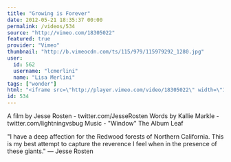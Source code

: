 ```yaml
---
title: "Growing is Forever"
date: 2012-05-21 18:35:37 00:00
permalink: /videos/534
source: "http://vimeo.com/18305022"
featured: true
provider: "Vimeo"
thumbnail: "http://b.vimeocdn.com/ts/115/979/115979292_1280.jpg"
user:
  id: 562
  username: "lcmerlini"
  name: "Lisa Merlini"
tags: ["wonder"]
html: "<iframe src=\"http://player.vimeo.com/video/18305022\" width=\"1280\" height=\"720\" frameborder=\"0\" webkitallowfullscreen mozallowfullscreen allowfullscreen></iframe>"
id: 534
---
```


A film by Jesse Rosten - twitter.com/JesseRosten
Words by Kallie Markle - twitter.com/lightningvsbug
Music - "Window" The Album Leaf

"I have a deep affection for the Redwood forests of Northern California. This is my best attempt to capture the reverence I feel when in the presence of these giants." — Jesse Rosten